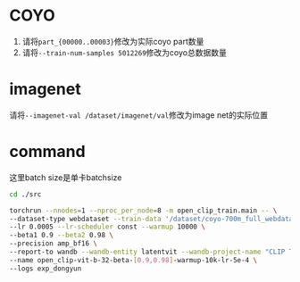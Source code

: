 # COYO
1. 请将`part_{00000..00003}`修改为实际coyo part数量
2. 请将`--train-num-samples 5012269`修改为coyo总数据数量
# imagenet
请将`--imagenet-val /dataset/imagenet/val`修改为image net的实际位置
# command
这里batch size是单卡batchsize
```bash
cd ./src

torchrun --nnodes=1 --nproc_per_node=8 -m open_clip_train.main -- \
--dataset-type webdataset --train-data '/dataset/coyo-700m_full_webdata/part_{00000..00003}/{00000..00583}.tar' --batch-size 64 --imagenet-val /dataset/imagenet/val --model ViT-B-32 --train-num-samples 5012269 \
--lr 0.0005 --lr-scheduler const --warmup 10000 \
--beta1 0.9 --beta2 0.98 \
--precision amp_bf16 \
--report-to wandb --wandb-entity latentvit --wandb-project-name "CLIP Training Validation" \
--name open_clip-vit-b-32-beta-[0.9,0.98]-warmup-10k-lr-5e-4 \
--logs exp_dongyun
```